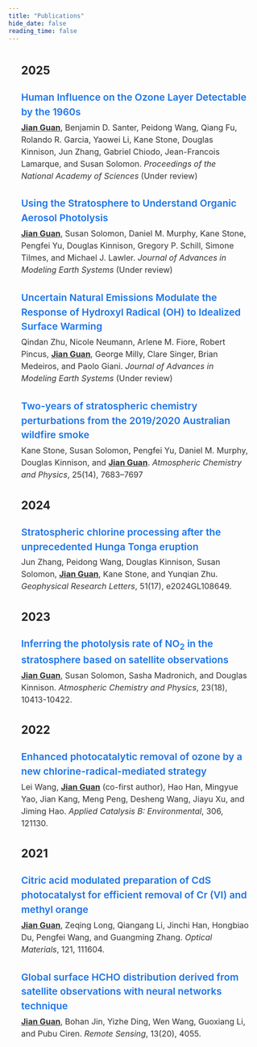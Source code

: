 ```yaml
---
title: "Publications"
hide_date: false
reading_time: false
---
```


<section style="font-family: -apple-system, BlinkMacSystemFont, 'Segoe UI', Roboto, Oxygen, Ubuntu, Cantarell, 'Open Sans', 'Helvetica Neue', sans-serif; font-size: 1.2rem; line-height: 1.5; color: #222; width: 90%; max-width: 1200px; margin: 2em auto;">
  <h3>2025</h3>
  <article style="margin-bottom: 1.5em;">
    <a href="#" style="font-weight: 600; color: #1a73e8; text-decoration: none; display: inline-block; margin-bottom: 4px;"
      onmouseover="this.style.textDecoration='underline'" onmouseout="this.style.textDecoration='none'">
      Human Influence on the Ozone Layer Detectable by the 1960s
    </a>
    <p style="margin: 0; color: #333;font-size: 1rem">
      <u><strong>Jian Guan</strong></u>, Benjamin D. Santer, Peidong Wang, Qiang Fu, Rolando R. Garcia, Yaowei Li,     Kane Stone, Douglas Kinnison, Jun Zhang, Gabriel Chiodo, Jean-Francois Lamarque, and Susan Solomon.
      <em>Proceedings of the National Academy of Sciences</em> (Under review)
    </p>
  </article>
  <article style="margin-bottom: 1.5em;">
    <a href="https://essopenarchive.org/doi/full/10.22541/essoar.174585008.87516680" style="font-weight: 600; color: #1a73e8; text-decoration: none; display: inline-block; margin-bottom: 4px;"
      onmouseover="this.style.textDecoration='underline'" onmouseout="this.style.textDecoration='none'">
      Using the Stratosphere to Understand Organic Aerosol Photolysis
    </a>
    <p style="margin: 0; color: #333;font-size: 1rem">
      <u><strong>Jian Guan</strong></u>, Susan Solomon, Daniel M. Murphy, Kane Stone, Pengfei Yu, Douglas Kinnison,
    Gregory P. Schill, Simone Tilmes, and Michael J. Lawler.
      <em>Journal of Advances in Modeling Earth Systems</em> (Under review)
    </p>
  </article>
    
<article style="margin-bottom: 1.5em;">
  <a href="#" style="font-weight: 600; color: #1a73e8; text-decoration: none; display: inline-block; margin-bottom: 4px;"
    onmouseover="this.style.textDecoration='underline'" onmouseout="this.style.textDecoration='none'">
    Uncertain Natural Emissions Modulate the Response of Hydroxyl Radical (OH) to Idealized Surface Warming
  </a>
  <p style="margin: 0; color: #333; font-size: 1rem">
    Qindan Zhu, Nicole Neumann, Arlene M. Fiore, Robert Pincus, <u><strong>Jian Guan</strong></u>, George Milly, Clare Singer, Brian Medeiros, and Paolo Giani. 
    <em>Journal of Advances in Modeling Earth Systems</em> (Under review)
  </p>
</article>

<article style="margin-bottom: 1.5em;">
  <a href="https://doi.org/10.5194/acp-25-7683-2025" style="font-weight: 600; color: #1a73e8; text-decoration: none; display: inline-block; margin-bottom: 4px;"
    onmouseover="this.style.textDecoration='underline'" onmouseout="this.style.textDecoration='none'">
    Two-years of stratospheric chemistry perturbations from the 2019/2020 Australian wildfire smoke
  </a>
  <p style="margin: 0; color: #333;font-size: 1rem">
    Kane Stone, Susan Solomon, Pengfei Yu, Daniel M. Murphy, Douglas Kinnison, and <u><strong>Jian Guan</strong></u>. 
    <em>Atmospheric Chemistry and Physics</em>, 25(14), 7683–7697
  </p>
</article>
<h3>2024</h3>
  <article style="margin-bottom: 1.5em;">
    <a href="https://doi.org/10.1029/2024GL108649" style="font-weight: 600; color: #1a73e8; text-decoration: none; display: inline-block; margin-bottom: 4px;"
      onmouseover="this.style.textDecoration='underline'" onmouseout="this.style.textDecoration='none'">
      Stratospheric chlorine processing after the unprecedented Hunga Tonga eruption
    </a>
    <p style="margin: 0; color: #333; font-size: 1rem">
      Jun Zhang, Peidong Wang, Douglas Kinnison, Susan Solomon, <u><strong>Jian Guan</strong></u>, Kane Stone, and Yunqian Zhu. 
      <em>Geophysical Research Letters</em>, 51(17), e2024GL108649.
    </p>
  </article>
<h3>2023</h3>
  <article style="margin-bottom: 1.5em;">
    <a href="https://doi.org/10.5194/acp-23-10413-2023" style="font-weight: 600; color: #1a73e8; text-decoration: none; display: inline-block; margin-bottom: 4px;"
      onmouseover="this.style.textDecoration='underline'" onmouseout="this.style.textDecoration='none'">
      Inferring the photolysis rate of NO<sub>2</sub> in the stratosphere based on satellite observations
    </a>
    <p style="margin: 0; color: #333;font-size: 1rem">
      <u><strong>Jian Guan</strong></u>, Susan Solomon, Sasha Madronich, and Douglas Kinnison. 
      <em>Atmospheric Chemistry and Physics</em>, 23(18), 10413-10422.
    </p>
  </article>
<h3>2022</h3>
  <article style="margin-bottom: 1.5em;">
    <a href="https://doi.org/10.1016/j.apcatb.2022.121130" style="font-weight: 600; color: #1a73e8; text-decoration: none; display: inline-block; margin-bottom: 4px;"
      onmouseover="this.style.textDecoration='underline'" onmouseout="this.style.textDecoration='none'">
      Enhanced photocatalytic removal of ozone by a new chlorine-radical-mediated strategy
    </a>
    <p style="margin: 0; color: #333;font-size: 1rem">
      Lei Wang, <u><strong>Jian Guan</strong></u> (co-first author), Hao Han, Mingyue Yao, Jian Kang, Meng Peng, Desheng Wang, Jiayu Xu, and Jiming Hao. 
      <em>Applied Catalysis B: Environmental</em>, 306, 121130.
    </p>
  </article>
<h3>2021</h3>
  <article style="margin-bottom: 1.5em;">
    <a href="https://doi.org/10.1016/j.optmat.2021.111604" style="font-weight: 600; color: #1a73e8; text-decoration: none; display: inline-block; margin-bottom: 4px;"
      onmouseover="this.style.textDecoration='underline'" onmouseout="this.style.textDecoration='none'">
      Citric acid modulated preparation of CdS photocatalyst for efficient removal of Cr (VI) and methyl orange
    </a>
    <p style="margin: 0; color: #333;font-size: 1rem">
      <u><strong>Jian Guan</strong></u>, Zeqing Long, Qiangang Li, Jinchi Han, Hongbiao Du, Pengfei Wang, and Guangming Zhang. 
      <em>Optical Materials</em>, 121, 111604.
    </p>
  </article>

<article style="margin-bottom: 1.5em;">
  <a href="https://doi.org/10.3390/rs13204055" style="font-weight: 600; color: #1a73e8; text-decoration: none; display: inline-block; margin-bottom: 4px;"
    onmouseover="this.style.textDecoration='underline'" onmouseout="this.style.textDecoration='none'">
    Global surface HCHO distribution derived from satellite observations with neural networks technique
  </a>
  <p style="margin: 0; color: #333;font-size: 1rem">
    <u><strong>Jian Guan</strong></u>, Bohan Jin, Yizhe Ding, Wen Wang, Guoxiang Li, and Pubu Ciren.
    <em>Remote Sensing</em>, 13(20), 4055.
  </p>
</article>

</section>
